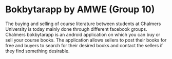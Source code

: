 # Bokbytarapp by AMWE (Group 10)
The buying and selling of course literature between students at Chalmers University is today mainly done through different facebook groups. Chalmers bokbytarapp  is an android application on which you can buy or sell your course books. The application allows sellers to post their books for free and buyers to search for their desired books and contact the sellers if they find something desirable.
